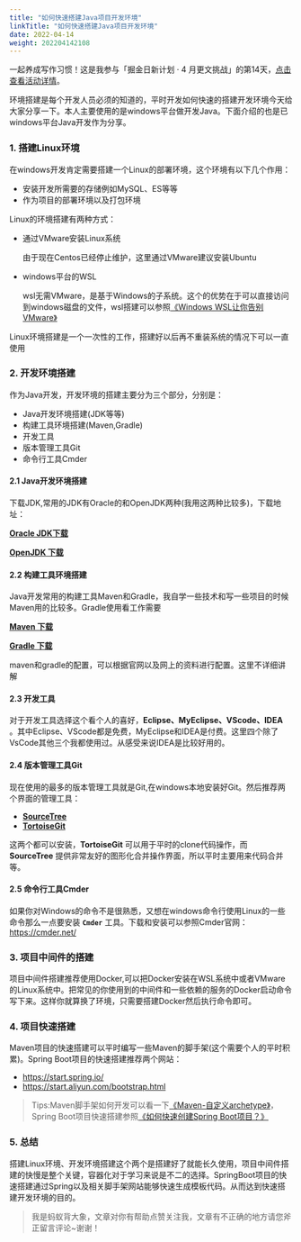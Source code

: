 ```yaml
---
title: "如何快速搭建Java项目开发环境"
linkTitle: "如何快速搭建Java项目开发环境"
date: 2022-04-14
weight: 202204142108
---
```


一起养成写作习惯！这是我参与「掘金日新计划 · 4 月更文挑战」的第14天，[点击查看活动详情](https://juejin.cn/post/7080800226365145118)。

环境搭建是每个开发人员必须的知道的，平时开发如何快速的搭建开发环境今天给大家分享一下。本人主要使用的是windows平台做开发Java。下面介绍的也是已windows平台Java开发作为分享。

### 1. 搭建Linux环境

在windows开发肯定需要搭建一个Linux的部署环境，这个环境有以下几个作用：

- 安装开发所需要的存储例如MySQL、ES等等
- 作为项目的部署环境以及打包环境

Linux的环境搭建有两种方式：

- 通过VMware安装Linux系统

  由于现在Centos已经停止维护，这里通过VMware建议安装Ubuntu

- windows平台的WSL

  wsl无需VMware，是基于Windows的子系统。这个的优势在于可以直接访问到windows磁盘的文件，wsl搭建可以参照[《Windows WSL让你告别VMware》](https://juejin.cn/post/7066067971717726245)

Linux环境搭建是一个一次性的工作，搭建好以后再不重装系统的情况下可以一直使用

### 2. 开发环境搭建

作为Java开发，开发环境的搭建主要分为三个部分，分别是：

- Java开发环境搭建(JDK等等)
- 构建工具环境搭建(Maven,Gradle)
- 开发工具
- 版本管理工具Git
- 命令行工具Cmder

#### 2.1 Java开发环境搭建

下载JDK,常用的JDK有Oracle的和OpenJDK两种(我用这两种比较多)，下载地址：

[**Oracle JDK下载**](https://www.oracle.com/java/technologies/downloads/)

[**OpenJDK 下载**](https://jdk.java.net/18/)

#### 2.2 构建工具环境搭建

Java开发常用的构建工具Maven和Gradle，我自学一些技术和写一些项目的时候Maven用的比较多。Gradle使用看工作需要

[**Maven 下载**](https://maven.apache.org/download.cgi)

[**Gradle 下载**](https://gradle.org/install/)

maven和gradle的配置，可以根据官网以及网上的资料进行配置。这里不详细讲解

#### 2.3 开发工具

对于开发工具选择这个看个人的喜好，**Eclipse、MyEclipse、VScode、IDEA** 。其中Eclipse、VScode都是免费，MyEclipse和IDEA是付费。这里四个除了VsCode其他三个我都使用过。从感受来说IDEA是比较好用的。

#### 2.4 版本管理工具Git

现在使用的最多的版本管理工具就是Git,在windows本地安装好Git。然后推荐两个界面的管理工具：

- [**SourceTree**](https://www.sourcetreeapp.com/)
- [**TortoiseGit**](https://tortoisegit.org/)

这两个都可以安装，**TortoiseGit** 可以用于平时的clone代码操作，而 **SourceTree** 提供非常友好的图形化合并操作界面，所以平时主要用来代码合并等。

#### 2.5 命令行工具Cmder

如果你对Windows的命令不是很熟悉，又想在windows命令行使用Linux的一些命令那么一点要安装 **`Cmder`** 工具。下载和安装可以参照Cmder官网：https://cmder.net/

### 3. 项目中间件的搭建

项目中间件搭建推荐使用Docker,可以把Docker安装在WSL系统中或者VMware的Linux系统中。把常见的你使用到的中间件和一些依赖的服务的Docker启动命令写下来。这样你就算换了环境，只需要搭建Docker然后执行命令即可。

### 4. 项目快速搭建

Maven项目的快速搭建可以平时编写一些Maven的脚手架(这个需要个人的平时积累)。Spring Boot项目的快速搭建推荐两个网站：

- https://start.spring.io/
- https://start.aliyun.com/bootstrap.html

> Tips:Maven脚手架如何开发可以看一下[《Maven-自定义archetype》](https://juejin.cn/post/6844904160299581454)，Spring Boot项目快速搭建参照[《如何快速创建Spring Boot项目？》](https://juejin.cn/post/7063088234628120589)

### 5. 总结

搭建Linux环境、开发环境搭建这个两个是搭建好了就能长久使用，项目中间件搭建的快慢是整个关键，容器化对于学习来说是不二的选择。SpringBoot项目的快速搭建通过Spring以及相关脚手架网站能够快速生成模板代码。从而达到快速搭建开发环境的目的。

> 我是蚂蚁背大象，文章对你有帮助点赞关注我，文章有不正确的地方请您斧正留言评论~谢谢！